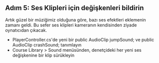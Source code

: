 ## Adım 5: Ses Klipleri için değişkenleri bildirin
Artık güzel bir müziğimiz olduğuna göre, bazı ses efektleri eklemenin zamanı geldi. Bu sefer ses klipleri kameranın kendisinden ziyade oynatıcıdan çıkacak.

- PlayerController.cs'de yeni bir public AudioClip jumpSound; ve public AudioClip crashSound; tanımlayın 
- Course Library > Sound menüsünden, denetçideki her yeni ses değişkenine bir klip sürükleyin
